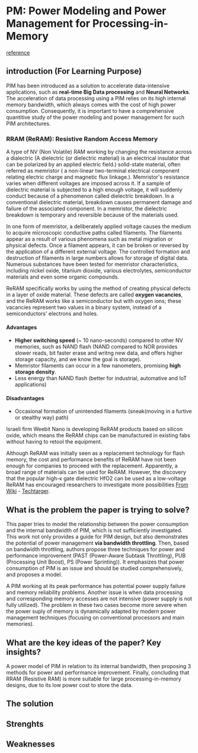 # PM: Power Modeling and Power Management for Processing-in-Memory
[reference](https://www.semanticscholar.org/paper/PM3%3A-Power-Modeling-and-Power-Management-for-Zhang-Meng/da322ad439f4ad0c0ce852fd1c30f99979a2d492)

## introduction (For Learning Purpose)
PIM has been introduced as a solution to accelerate data-intensive applications, such as **real-time Big Data processing** and **Neural Networks**. The acceleration of data processing using a PIM relies on its high internal memory bandwidth, which always comes with the cost of high power consumption. Consequently, it is important to have a comprehensive quantitive study of the power modeling and power management for such PIM architectures.

### RRAM (ReRAM): Resistive Random Access Memory
A type of NV (Non Volatile) RAM working by changing the resistance across a dialectric (A dielectric (or dielectric material) is an electrical insulator that can be polarized by an applied electric field.) solid-state material, often referred as memristor ( a non-linear two-terminal electrical component relating electric charge and magnetic flux linkage.). Memristor's resistance varies when different voltages are imposed across it. If a sample of dielectric material is subjected to a high enough voltage, it will suddenly conduct because of a phenomenon called dielectric breakdown. In a conventional dielectric material, breakdown causes permanent damage and failure of the associated component. In a memristor, the dielectric breakdown is temporary and reversible because of the materials used.

In one form of memristor, a deliberately applied voltage causes the medium to acquire microscopic conductive paths called filaments. The filaments appear as a result of various phenomena such as metal migration or physical defects. Once a filament appears, it can be broken or reversed by the application of a different external voltage. The controlled formation and destruction of filaments in large numbers allows for storage of digital data. Numerous substances have been tested for memristor characteristics, including nickel oxide, titanium dioxide, various electrolytes, semiconductor materials and even some organic compounds.

ReRAM specifically works by using the method of creating physical defects in a layer of oxide material. These defects are called **oxygen vacancies**, and the ReRAM works like a semiconductor but with oxygen ions; these vacancies represent two values in a binary system, instead of a semiconductors' electrons and holes.

#### Advantages
- **Higher switching speed** (~ 10 nano-seconds) compared to other NV memories, such as NAND flash (NAND compared to NOR provides slower reads, bit faster erase and writng new data, and offers higher storage capacity, and we know the goal is storage).
- Memristor filaments can occur in a few nanometers, promising **high storage density**.
- Less energy than NAND flash (better for industrial, automative and IoT applications) 

#### Disadvantages
- Occasional formation of unintended filaments (sneak(moving in a furtive or stealthy way) path)

Israeli firm Weebit Nano is developing ReRAM products based on silicon oxide, which means the ReRAM chips can be manufactured in existing fabs without having to retool the equipment.

Although ReRAM was initially seen as a replacement technology for flash memory, the cost and performance benefits of ReRAM have not been enough for companies to proceed with the replacement. Apparently, a broad range of materials can be used for ReRAM. However, the discovery that the popular high-κ gate dielectric HfO2 can be used as a low-voltage ReRAM has encouraged researchers to investigate more possibilities [From Wiki](https://en.wikipedia.org/wiki/Resistive_random-access_memory) - [Techtarger](https://searchstorage.techtarget.com/definition/RRAM-or-ReRAM-resistive-RAM#:~:text=RRAM%2C%20also%20known%20as%20ReRAM,specially%20formulated%20solid%20dielectric%20material.).


## What is the problem the paper is trying to solve?
This paper tries to model the relationship between the power consumption and the internal bandwidth of PIM, which is not sufficiently investigated. This work not only provides a guide for PIM design, but also demonstrates the potential of power management **via bandwidth throttling**. Then, based on bandwidth throttling, authors propose three techniques for power and performance improvement (PAST (Power-Aware Subtask Throttling), PUB (Processing Unit Boost), PS (Power Sprinting)). It emphasizes that power consumption of PIM is an issue and should be studied comprehensively, and proposes a model.

A PIM working at its peak performance has potential power supply failure and memory reliability problems. Another issue is when data processing and corresponding memory accesses are not intensive (power supply is not fully utilized). The problem in these two cases become more severe when the power suply of memory is dynamically adapted by modern power management techniques (focusing on conventional processors and main memories).

## What are the key ideas of the paper? Key insights?
A power model of PIM in relation to its internal bandwidth, then proposing 3 methods for power and performance improvement. Finally, concluding that RRAM (Resistive RAM) is more suitable for large processing-in-memory designs, due to its low power cost to store the data.

## The solution

## Strenghts

## Weaknesses